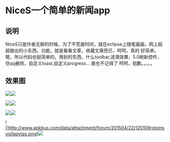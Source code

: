 NiceS一个简单的新闻app
=====================================================================================================================================

说明
-------------------------------------------------------------------------------------------------------------------------------------------------------
NiceS只是作者无聊的时候，为了不荒废时间，就在eclipse上随笔画画，网上超超做出的小东西。功能，就是看看文章，收藏文章而已，呵呵，真的
好简单，嗯，所以代码也挺简单的。用到的东西，什么toolbar,涟漪效果，5.0刷新控件，仿qq删除，自定义toast,自定义progress....我也不记得了
呵呵，抱歉。。。。。


效果图
----------------------------------------------------------------------------------------------------------------------------
![](http://www.apkbus.com/data/attachment/forum/201504/22/120059x0xaaaguk00an7uy.png)![](http://www.apkbus.com/data/attachment/forum/201504/22/120101ozxxppzcheq41cp4.png)

![](http://www.apkbus.com/data/attachment/forum/201504/22/120101grntjgz26hsqc680.png)![](http://www.apkbus.com/data/attachment/forum/201504/22/120103k3stspaey00gsaan.png)

![](http://www.apkbus.com/data/attachment/forum/201504/22/120105v5zji00rxrcwrzzx.png)![](http://www.apkbus.com/data/attachment/forum/201504/22/120105f00t88aoqezqexza.png)

![]http://www.apkbus.com/data/attachment/forum/201504/22/120106rstxmsyisfapytas.png)![](http://www.apkbus.com/data/attachment/forum/201504/22/120106jrs6i0v69ol5j9l9.png)



